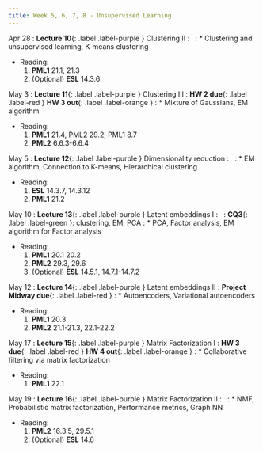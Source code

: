 ```yaml
---
title: Week 5, 6, 7, 8 - Unsupervised Learning
---
```


Apr 28
: **Lecture 10**{: .label .label-purple } Clustering II 
  : &nbsp;
: * Clustering and unsupervised learning, K-means clustering
  * Reading:
      1. **PML1** 21.1, 21.3
      1. (Optional) **ESL** 14.3.6

May 3
: **Lecture 11**{: .label .label-purple } Clustering III
  : **HW 2 due**{: .label .label-red }  **HW 3 out**{: .label .label-orange }
: * Mixture of Gaussians, EM algorithm
  * Reading: 
      1. **PML1** 21.4, PML2 29.2, PML1 8.7
      1. **PML2** 6.6.3-6.6.4

May 5
: **Lecture 12**{: .label .label-purple } Dimensionality reduction
  : &nbsp;
: * EM algorithm, Connection to K-means, Hierarchical clustering
  * Reading:
      1. **ESL** 14.3.7, 14.3.12
      1. **PML1** 21.2

May 10
: **Lecture 13**{: .label .label-purple } Latent embeddings I
  : &nbsp;
: **CQ3**{: .label .label-green }: clustering, EM, PCA
: * PCA, Factor analysis, EM algorithm for Factor analysis
  * Reading: 
      1. **PML1** 20.1 20.2
      1. **PML2** 29.3, 29.6
      1. (Optional) **ESL** 14.5.1, 14.7.1-14.7.2

May 12
: **Lecture 14**{: .label .label-purple } Latent embeddings II
  : **Project Midway due**{: .label .label-red } 
: * Autoencoders, Variational autoencoders
  * Reading:
      1. **PML1** 20.3
      1. **PML2** 21.1-21.3, 22.1-22.2

May 17
: **Lecture 15**{: .label .label-purple } Matrix Factorization I
  : **HW 3 due**{: .label .label-red }  **HW 4 out**{: .label .label-orange }
: * Collaborative filtering via matrix factorization
  * Reading:
      1. **PML1** 22.1

May 19
: **Lecture 16**{: .label .label-purple } Matrix Factorization II
  : &nbsp;
: * NMF, Probabilistic matrix factorization, Performance metrics, Graph NN
  * Reading:
      1. **PML2** 16.3.5, 29.5.1
      1. (Optional) **ESL** 14.6